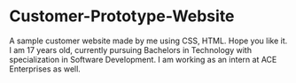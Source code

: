 # Customer-Prototype-Website
A sample customer website made by me using CSS, HTML. Hope you like it.
I am 17 years old, currently pursuing Bachelors in Technology with specialization in Software Development.
I am working as an intern at ACE Enterprises as well.


